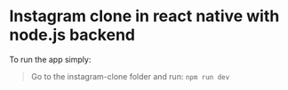 # Instagram clone in react native with node.js backend


To run the app simply:

> Go to the instagram-clone folder and run:
> `npm run dev`
